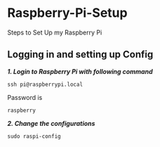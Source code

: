 # Raspberry-Pi-Setup
Steps to Set Up my Raspberry Pi

## Logging in and setting up Config

___1. Login to Raspberry Pi with following command___

```
ssh pi@raspberrypi.local
```

Password is

```
raspberry
```

___2. Change the configurations___

```
sudo raspi-config
```


